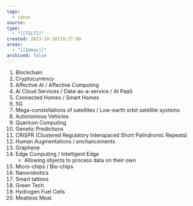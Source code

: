 ```yaml
---
tags:
  - ideas
source: 
type:
  - "[[TILT]]"
created: 2023-10-16T19:27:00
areas:
  - "[[Ideas]]"
archived: false
---
```

1. Blockchain
2. Cryptocurrency
3. Affective AI / Affective Computing
4. AI Cloud Services / Data-as-a-service / AI PaaS
5. Connected Homes / Smart Homes
6. 5G
7. Mega-constellations of satellites / Low-earth orbit satellite systems
8. Autonomous Vehicles
9. Quantum Computing
10. Genetic Predictions
11. CRISPR (Clustered Regulatory Interspaced Short Palindromic Repeats)
12. Human Augmentations / enchancements
13. Graphene
14. Edge Computing / Intelligent Edge
    - Allowing objects to process data on their own
15. Micro-chips / Bio-chips
16. Nanorobotics
17. Smart tattoos
18. Green Tech
19. Hydrogen Fuel Cells
20. Meatless Meat